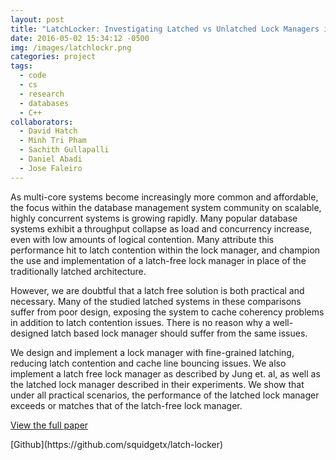```yaml
---
layout: post
title: "LatchLocker: Investigating Latched vs Unlatched Lock Managers in Database Systems"
date: 2016-05-02 15:34:12 -0500
img: /images/latchlockr.png
categories: project
tags:
  - code
  - cs
  - research
  - databases
  - C++
collaborators:
  - David Hatch
  - Minh Tri Pham
  - Sachith Gullapalli
  - Daniel Abadi
  - Jose Faleiro
---
```


As multi-core systems become increasingly more common and affordable, the focus within the database management system community on scalable, highly concurrent systems is growing rapidly. Many popular database systems exhibit a throughput collapse as load and concurrency increase, even with low amounts of logical contention. Many attribute this performance hit to latch contention within the lock manager, and champion the use and implementation of a latch-free lock manager in place of the traditionally latched architecture.

However, we are doubtful that a latch free solution is both practical and necessary. Many of the studied latched systems in these comparisons suffer from poor design, exposing the system to cache coherency problems in addition to latch contention issues. There is no reason why a well-designed latch based lock manager should suffer from the same issues.

We design and implement a lock manager with fine-grained latching, reducing latch contention and cache line bouncing issues. We also implement a latch free lock manager as described by Jung et. al, as well as the latched lock manager described in their experiments. We show that under all practical scenarios, the performance of the latched lock manager exceeds or matches that of the latch-free lock manager.

<p><a href='/docs/latchlockr.pdf'>View the full paper</a></p>
[Github](https://github.com/squidgetx/latch-locker)
